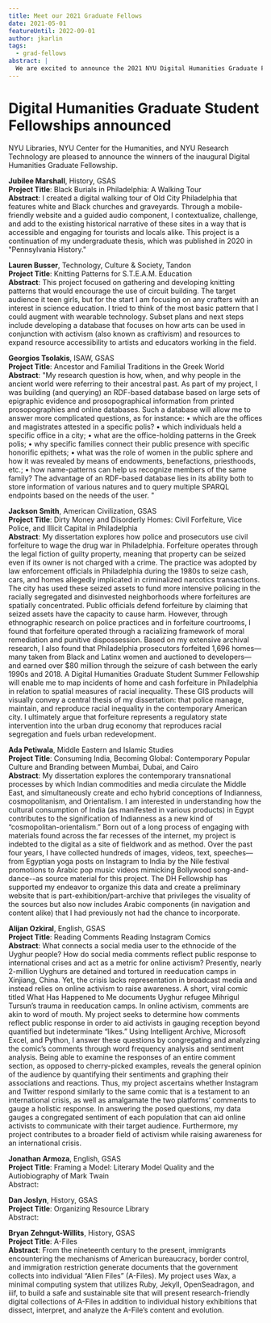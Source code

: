 ```yaml
---
title: Meet our 2021 Graduate Fellows
date: 2021-05-01
featureUntil: 2022-09-01
author: jkarlin
tags:
  - grad-fellows
abstract: |
  We are excited to announce the 2021 NYU Digital Humanities Graduate Fellows.
---
```


# Digital Humanities Graduate Student Fellowships announced

NYU Libraries, NYU Center for the Humanities, and NYU Research Technology are pleased to announce the winners of the inaugural Digital Humanities Graduate Fellowship.

**Jubilee Marshall**, History, GSAS  
**Project Title**: Black Burials in Philadelphia: A Walking Tour  
**Abstract**: I created a digital walking tour of Old City Philadelphia that features white and Black churches and graveyards. Through a mobile-friendly website and a guided audio component, I contextualize, challenge, and add to the existing historical narrative of these sites in a way that is accessible and engaging for tourists and locals alike. This project is a continuation of my undergraduate thesis, which was published in 2020 in "Pennsylvania History."

**Lauren Busser**, Technology, Culture & Society, Tandon  
**Project Title**: Knitting Patterns for S.T.E.A.M. Education  
**Abstract**: This project focused on gathering and developing knitting patterns that would encourage the use of circuit building. The target audience it teen girls, but for the start I am focusing on any crafters with an interest in science education. I tried to think of the most basic pattern that I could augment with wearable technology. Subset plans and next steps include developing a database that focuses on how arts can be used in conjunction with activism (also known as craftivism) and resources to expand resource accessibility to artists and educators working in the field.

**Georgios Tsolakis**, ISAW, GSAS  
**Project Title**: Ancestor and Familial Traditions in the Greek World  
**Abstract**: "My research question is how, when, and why people in the ancient world were referring to their ancestral past. As part of my project, I was building (and querying) an RDF-based database based on large sets of epigraphic evidence and prosopographical information from printed prosopographies and online databases. Such a database will allow me to answer more complicated questions, as for instance:
• which are the offices and magistrates attested in a specific polis?
• which individuals held a specific office in a city;
• what are the office-holding patterns in the Greek polis;
• why specific families connect their public presence with specific honorific epithets;
• what was the role of women in the public sphere and how it was revealed by means of endowments, benefactions, priesthoods, etc.;
• how name-patterns can help us recognize members of the same family?
The advantage of an RDF-based database lies in its ability both to store information of various natures and to query multiple SPARQL endpoints based on the needs of the user. "

**Jackson Smith**, American Civilization, GSAS  
**Project Title**: Dirty Money and Disorderly Homes: Civil Forfeiture, Vice Police, and Illicit Capital in Philadelphia  
**Abstract**: My dissertation explores how police and prosecutors use civil forfeiture to wage the drug war in Philadelphia. Forfeiture operates through the legal fiction of guilty property, meaning that property can be seized even if its owner is not charged with a crime. The practice was adopted by law enforcement officials in Philadelphia during the 1980s to seize cash, cars, and homes allegedly implicated in criminalized narcotics transactions. The city has used these seized assets to fund more intensive policing in the racially segregated and disinvested neighborhoods where forfeitures are spatially concentrated. Public officials defend forfeiture by claiming that seized assets have the capacity to cause harm. However, through ethnographic research on police practices and in forfeiture courtrooms, I found that forfeiture operated through a racializing framework of moral remediation and punitive dispossession. Based on my extensive archival research, I also found that Philadelphia prosecutors forfeited 1,696 homes—many taken from Black and Latinx women and auctioned to developers—and earned over $80 million through the seizure of cash between the early 1990s and 2018. A Digital Humanities Graduate Student Summer Fellowship will enable me to map incidents of home and cash forfeiture in Philadelphia in relation to spatial measures of racial inequality. These GIS products will visually convey a central thesis of my dissertation: that police manage, maintain, and reproduce racial inequality in the contemporary American city. I ultimately argue that forfeiture represents a regulatory state intervention into the urban drug economy that reproduces racial segregation and fuels urban redevelopment.

**Ada Petiwala**, Middle Eastern and Islamic Studies  
**Project Title**: Consuming India, Becoming Global: Contemporary Popular Culture and Branding between Mumbai, Dubai, and Cairo  
**Abstract**: My dissertation explores the contemporary transnational processes by which Indian commodities and media circulate the Middle East, and simultaneously create and echo hybrid conceptions of Indianness, cosmopolitanism, and Orientalism. I am interested in understanding how the cultural consumption of India (as manifested in various products) in Egypt contributes to the signification of Indianness as a new kind of “cosmopolitan-orientalism.” Born out of a long process of engaging with materials found across the far recesses of the internet, my project is indebted to the digital as a site of fieldwork and as method. Over the past four years, I have collected hundreds of images, videos, text, speeches—from Egyptian yoga posts on Instagram to India by the Nile festival promotions to Arabic pop music videos mimicking Bollywood song-and-dance--as source material for this project. The DH Fellowship has supported my endeavor to organize this data and create a preliminary website that is part-exhibition/part-archive that privileges the visuality of the sources but also now includes Arabic components (in navigation and content alike) that I had previously not had the chance to incorporate.

**Alijan Ozkiral**, English, GSAS  
**Project Title**: Reading Comments Reading Instagram Comics  
**Abstract**: What connects a social media user to the ethnocide of the Uyghur people? How do social media comments reflect public response to international crises and act as a metric for online activism? Presently, nearly 2-million Uyghurs are detained and tortured in reeducation camps in Xinjiang, China. Yet, the crisis lacks representation in broadcast media and instead relies on online activism to raise awareness. A short, viral comic titled What Has Happened to Me documents Uyghur refugee Mihrigul Tursun’s trauma in reeducation camps. In online activism, comments are akin to word of mouth. My project seeks to determine how comments reflect public response in order to aid activists in gauging reception beyond quantified but indeterminate “likes.”
Using Intelligent Archive, Microsoft Excel, and Python, I answer these questions by congregating and analyzing the comic’s comments through word frequency analysis and sentiment analysis. Being able to examine the responses of an entire comment section, as opposed to cherry-picked examples, reveals the general opinion of the audience by quantifying their sentiments and graphing their associations and reactions. Thus, my project ascertains whether Instagram and Twitter respond similarly to the same comic that is a testament to an international crisis, as well as amalgamate the two platforms’ comments to gauge a holistic response. In answering the posed questions, my data gauges a congregated sentiment of each population that can aid online activists to communicate with their target audience. Furthermore, my project contributes to a broader field of activism while raising awareness for an international crisis.

**Jonathan Armoza**, English, GSAS  
**Project Title**: Framing a Model: Literary Model Quality and the Autiobiography of Mark Twain  
Abstract:

**Dan Joslyn**, History, GSAS  
**Project Title**: Organizing Resource Library   
Abstract:

**Bryan Zehngut-Willits**, History, GSAS  
**Project Title**: A-Files  
**Abstract**: From the nineteenth century to the present, immigrants encountering the mechanisms of American bureaucracy, border control, and immigration restriction generate documents that the government collects into individual “Alien Files” (A-Files). My project uses Wax, a minimal computing system that utilizes Ruby, Jekyll, OpenSeadragon, and iiif, to build a safe and sustainable site that will present research-friendly digital collections of A-Files in addition to individual history exhibitions that dissect, interpret, and analyze the A-File’s content and evolution.
